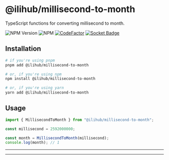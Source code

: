 # @ilihub/millisecond-to-month

TypeScript functions for converting millisecond to month.

![NPM Version](https://img.shields.io/npm/v/%40ilihub%2Fmillisecond-to-month?color=33cd56&logo=npm)
![NPM](https://img.shields.io/npm/l/%40ilihub%2Fmillisecond-to-month)
[![CodeFactor](https://www.codefactor.io/repository/github/ilihub/npm/badge)](https://www.codefactor.io/repository/github/ilihub/npm)
[![Socket Badge](https://socket.dev/api/badge/npm/package/@ilihub/millisecond-to-month)](https://socket.dev/npm/package/@ilihub/millisecond-to-month)

## Installation

```bash
# if you're using pnpm
pnpm add @ilihub/millisecond-to-month

# or, if you're using npm
npm install @ilihub/millisecond-to-month

# or, if you're using yarn
yarn add @ilihub/millisecond-to-month
```

## Usage

```javascript
import { MillisecondToMonth } from "@ilihub/millisecond-to-month";

const millisecond = 2592000000;

const month = MillisecondToMonth(millisecond);
console.log(month); // 1
```

---

<!-- sponsors_and_backers_section_start -->

<!-- sponsors_and_backers_section_end -->

---
